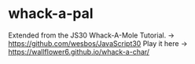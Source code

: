 # whack-a-pal
Extended from the JS30 Whack-A-Mole Tutorial.
-> https://github.com/wesbos/JavaScript30
Play it here
-> https://wallflower6.github.io/whack-a-char/
